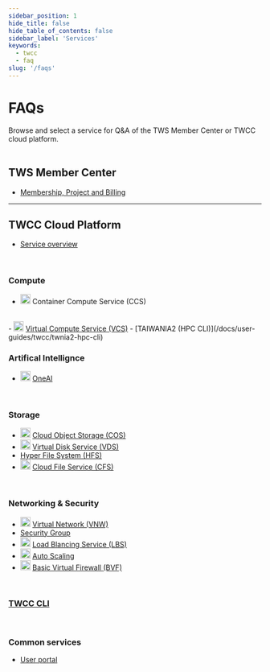 ```yaml
---
sidebar_position: 1
hide_title: false
hide_table_of_contents: false
sidebar_label: 'Services'
keywords:
  - twcc
  - faq
slug: '/faqs'
---
```


# <i class="fa fa-question-circle" aria-hidden="true"></i> FAQs

Browse and select a service for Q&A of the TWS Member Center or TWCC cloud platform.<br/><br/>

## TWS Member Center

- [Membership, Project and Billing](xx)

---


## TWCC Cloud Platform

- [Service overview](..)

<br/>

### Compute

- <img src="https://i.imgur.com/DPC5gPG.png" width="20" height="20"/> Container Compute Service (CCS)
<br/>
- <img src="https://cos.twcc.ai/SYS-MANUAL/uploads/upload_af58322eb82b649d1f29aca1f201a117.png" width="20" height="20"/> <a href="/docs/user-guides/twcc/vcs"> Virtual Compute Service (VCS)</a>
- [TAIWANIA2 (HPC CLI)](/docs/user-guides/twcc/twnia2-hpc-cli)

<br/>

### Artifical Intellignce

- <img src="https://i.imgur.com/3gwFOFA.png" width="20" height="20"/> <a href="/docs/user-guides/twcc/oneai">OneAI</a><br/>

<br/>

### Storage

- <img src="https://cos.twcc.ai/SYS-MANUAL/uploads/upload_a798c7edb1b5032ecf92265a3150a7ec.png" width="20" height="20"/> <a href="/docs/user-guides/twcc/cos">Cloud Object Storage (COS)</a>
- <img src="https://cos.twcc.ai/SYS-MANUAL/uploads/upload_a62be3bdf4bc257526e95e16b063a777.png" width="20" height="20"/> <a href="/docs/user-guides/twcc/vcs/vds">Virtual Disk Service (VDS)</a>
- [Hyper File System (HFS)](/docs/user-guides/twcc/hfs)
- <img src="https://i.imgur.com/HmCCsr5.png" width="20" height="20"/> <a href="/docs/user-guides/twcc/cfs">Cloud File Service (CFS)</a>

<br/>

### Networking & Security

- <img src="https://cos.twcc.ai/SYS-MANUAL/uploads/upload_c7ecced96f77b12664677d4cef97a3cc.png" width="20" height="20"/> <a href="/docs/user-guides/twcc/vcs/vnw">Virtual Network (VNW)</a>
- [Security Group](/docs/user-guides/twcc/vcs/security-group)
- <img src="https://cos.twcc.ai/SYS-MANUAL/uploads/upload_5eaf2d8a3b112a4b8c49a853eaab60d8.png" width="20" height="20"/> <a href="/docs/user-guides/twcc/vcs/lbs">Load Blancing Service (LBS)</a>
- <img src="https://cos.twcc.ai/SYS-MANUAL/uploads/upload_fe3143064a67e3d04615d38683938427.png" width="20" height="20"/> <a href="/docs/user-guides/twcc/vcs/auto-scaling">Auto Scaling</a>
- <img src="https://cos.twcc.ai/SYS-MANUAL/uploads/upload_db2be9ff86eff33624e32feceedf17e7.png" width="20" height="20"/> <a href="/docs/user-guides/twcc/vcs/bvf"> Basic Virtual Firewall (BVF)</a>

<br/>



### [TWCC CLI](..)

<br/>

### Common services

- [User portal](/docs/user-guides/twcc/general)

